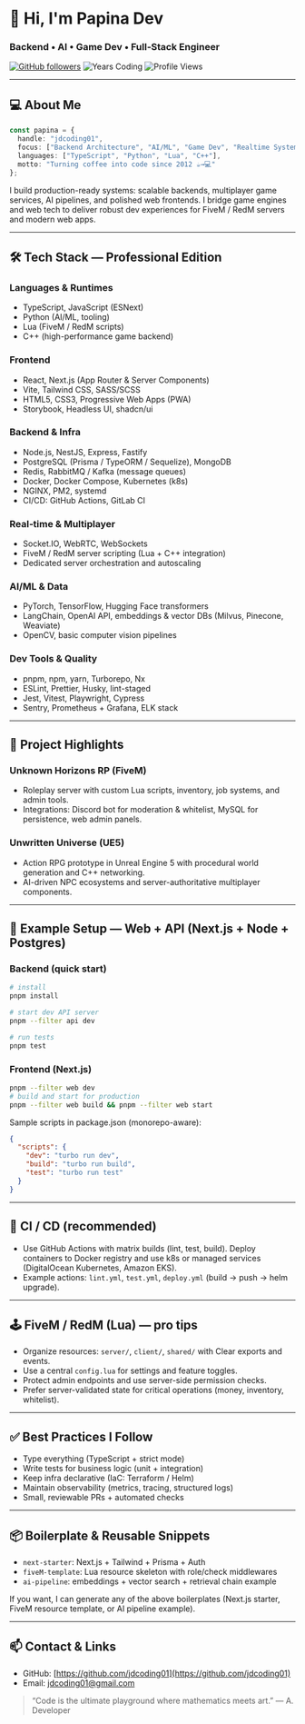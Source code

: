 # 👋 Hi, I'm **Papina Dev**

### Backend • AI • Game Dev • Full‑Stack Engineer

[![GitHub followers](https://img.shields.io/github/followers/jdcoding01?style=social)](https://github.com/jdcoding01) ![Years Coding](https://img.shields.io/badge/Years_Coding-10+-brightgreen) ![Profile Views](https://komarev.com/ghpvc/?username=jdcoding01\&color=blueviolet)

---

## 💻 About Me

```ts
const papina = {
  handle: "jdcoding01",
  focus: ["Backend Architecture", "AI/ML", "Game Dev", "Realtime Systems"],
  languages: ["TypeScript", "Python", "Lua", "C++"],
  motto: "Turning coffee into code since 2012 ☕→💻"
};
```

I build production-ready systems: scalable backends, multiplayer game services, AI pipelines, and polished web frontends. I bridge game engines and web tech to deliver robust dev experiences for FiveM / RedM servers and modern web apps.

---

## 🛠 Tech Stack — Professional Edition

### Languages & Runtimes

* TypeScript, JavaScript (ESNext)
* Python (AI/ML, tooling)
* Lua (FiveM / RedM scripts)
* C++ (high-performance game backend)

### Frontend

* React, Next.js (App Router & Server Components)
* Vite, Tailwind CSS, SASS/SCSS
* HTML5, CSS3, Progressive Web Apps (PWA)
* Storybook, Headless UI, shadcn/ui

### Backend & Infra

* Node.js, NestJS, Express, Fastify
* PostgreSQL (Prisma / TypeORM / Sequelize), MongoDB
* Redis, RabbitMQ / Kafka (message queues)
* Docker, Docker Compose, Kubernetes (k8s)
* NGINX, PM2, systemd
* CI/CD: GitHub Actions, GitLab CI

### Real‑time & Multiplayer

* Socket.IO, WebRTC, WebSockets
* FiveM / RedM server scripting (Lua + C++ integration)
* Dedicated server orchestration and autoscaling

### AI/ML & Data

* PyTorch, TensorFlow, Hugging Face transformers
* LangChain, OpenAI API, embeddings & vector DBs (Milvus, Pinecone, Weaviate)
* OpenCV, basic computer vision pipelines

### Dev Tools & Quality

* pnpm, npm, yarn, Turborepo, Nx
* ESLint, Prettier, Husky, lint-staged
* Jest, Vitest, Playwright, Cypress
* Sentry, Prometheus + Grafana, ELK stack

---

## 🚀 Project Highlights

### Unknown Horizons RP (FiveM)

* Roleplay server with custom Lua scripts, inventory, job systems, and admin tools.
* Integrations: Discord bot for moderation & whitelist, MySQL for persistence, web admin panels.

### Unwritten Universe (UE5)

* Action RPG prototype in Unreal Engine 5 with procedural world generation and C++ networking.
* AI-driven NPC ecosystems and server-authoritative multiplayer components.

---

## 🔧 Example Setup — Web + API (Next.js + Node + Postgres)

### Backend (quick start)

```bash
# install
pnpm install

# start dev API server
pnpm --filter api dev

# run tests
pnpm test
```

### Frontend (Next.js)

```bash
pnpm --filter web dev
# build and start for production
pnpm --filter web build && pnpm --filter web start
```

Sample scripts in package.json (monorepo-aware):

```json
{
  "scripts": {
    "dev": "turbo run dev",
    "build": "turbo run build",
    "test": "turbo run test"
  }
}
```

---

## 🔁 CI / CD (recommended)

* Use GitHub Actions with matrix builds (lint, test, build). Deploy containers to Docker registry and use k8s or managed services (DigitalOcean Kubernetes, Amazon EKS).
* Example actions: `lint.yml`, `test.yml`, `deploy.yml` (build -> push -> helm upgrade).

---

## 🕹 FiveM / RedM (Lua) — pro tips

* Organize resources: `server/`, `client/`, `shared/` with Clear exports and events.
* Use a central `config.lua` for settings and feature toggles.
* Protect admin endpoints and use server-side permission checks.
* Prefer server-validated state for critical operations (money, inventory, whitelist).

---

## ✅ Best Practices I Follow

* Type everything (TypeScript + strict mode)
* Write tests for business logic (unit + integration)
* Keep infra declarative (IaC: Terraform / Helm)
* Maintain observability (metrics, tracing, structured logs)
* Small, reviewable PRs + automated checks

---

## 📦 Boilerplate & Reusable Snippets

* `next-starter`: Next.js + Tailwind + Prisma + Auth
* `fiveM-template`: Lua resource skeleton with role/check middlewares
* `ai-pipeline`: embeddings + vector search + retrieval chain example

If you want, I can generate any of the above boilerplates (Next.js starter, FiveM resource template, or AI pipeline example).

---

## 📫 Contact & Links

* GitHub: [https://github.com/jdcoding01](https://github.com/jdcoding01)
* Email: [jdcoding01@gmail.com](mailto:jdcoding01@gmail.com)

> “Code is the ultimate playground where mathematics meets art.” — A. Developer
